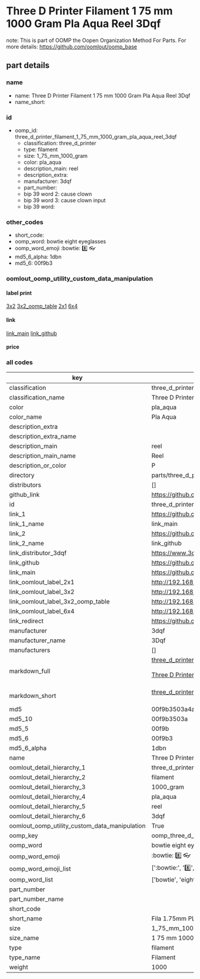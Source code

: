 # Three D Printer Filament 1 75 mm 1000 Gram Pla Aqua Reel 3Dqf  

note: This is part of OOMP the Oopen Organization Method For Parts. For more details: https://github.com/oomlout/oomp_base

##  part details
  







### name
* name: Three D Printer Filament 1 75 mm 1000 Gram Pla Aqua Reel 3Dqf
* name_short: 
### id
* oomp_id: three_d_printer_filament_1_75_mm_1000_gram_pla_aqua_reel_3dqf
  * classification: three_d_printer
  * type: filament
  * size: 1_75_mm_1000_gram
  * color: pla_aqua
  * description_main: reel
  * description_extra: 
  * manufacturer: 3dqf
  * part_number: 
  * bip 39 word 2: cause clown
  * bip 39 word 3: cause clown input
  * bip 39 word: 

### other_codes
* short_code: 
* oomp_word: bowtie eight eyeglasses
* oomp_word_emoji :bowtie: :eight: :eyeglasses:
* md5_6_alpha: 1dbn
* md5_6: 00f9b3






### oomlout_oomp_utility_custom_data_manipulation
#### label print
[3x2](http://192.168.1.245:1112/?label=oomp%201dbn)
[3x2_oomp_table](http://192.168.1.108:1112/?label=oomp%201dbn)
[2x1](http://192.168.1.242:1112/?label=oomp%201dbn)
[6x4](http://192.168.1.55:1112/?label=oomp%201dbn)    

#### link

[link_main](https://github.com/oomlout/oomlout_oomp_version_1_messy/tree/main/parts/three_d_printer_filament_1_75_mm_1000_gram_pla_aqua_reel_3dqf) [link_github](https://github.com/oomlout/oomlout_oomp_version_1_messy/tree/main/parts/three_d_printer_filament_1_75_mm_1000_gram_pla_aqua_reel_3dqf)                             

#### price







### all codes 
| key | value |  
| --- | --- |  
| classification | three_d_printer |  
| classification_name | Three D Printer |  
| color | pla_aqua |  
| color_name | Pla Aqua |  
| description_extra |  |  
| description_extra_name |  |  
| description_main | reel |  
| description_main_name | Reel |  
| description_or_color | P  |  
| directory | parts/three_d_printer_filament_1_75_mm_1000_gram_pla_aqua_reel_3dqf |  
| distributors | [] |  
| github_link | https://github.com/oomlout/oomlout_oomp_part_src/tree/main/parts/three_d_printer_filament_1_75_mm_1000_gram_pla_aqua_reel_3dqf |  
| id | three_d_printer_filament_1_75_mm_1000_gram_pla_aqua_reel_3dqf |  
| link_1 | https://github.com/oomlout/oomlout_oomp_version_1_messy/tree/main/parts/three_d_printer_filament_1_75_mm_1000_gram_pla_aqua_reel_3dqf |  
| link_1_name | link_main |  
| link_2 | https://github.com/oomlout/oomlout_oomp_version_1_messy/tree/main/parts/three_d_printer_filament_1_75_mm_1000_gram_pla_aqua_reel_3dqf |  
| link_2_name | link_github |  
| link_distributor_3dqf | https://www.3dqf.co.uk/product-page/aqua-1-75mm-uk-made-3d-printer-filament |  
| link_github | https://github.com/oomlout/oomlout_oomp_version_1_messy/tree/main/parts/three_d_printer_filament_1_75_mm_1000_gram_pla_aqua_reel_3dqf |  
| link_main | https://github.com/oomlout/oomlout_oomp_version_1_messy/tree/main/parts/three_d_printer_filament_1_75_mm_1000_gram_pla_aqua_reel_3dqf |  
| link_oomlout_label_2x1 | http://192.168.1.242:1112/?label=oomp%201dbn |  
| link_oomlout_label_3x2 | http://192.168.1.245:1112/?label=oomp%201dbn |  
| link_oomlout_label_3x2_oomp_table | http://192.168.1.108:1112/?label=oomp%201dbn |  
| link_oomlout_label_6x4 | http://192.168.1.55:1112/?label=oomp%201dbn |  
| link_redirect | https://github.com/oomlout/oomlout_oomp_version_1_messy/tree/main/parts/three_d_printer_filament_1_75_mm_1000_gram_pla_aqua_reel_3dqf |  
| manufacturer | 3dqf |  
| manufacturer_name | 3Dqf |  
| manufacturers | [] |  
| markdown_full | [three_d_printer_filament_1_75_mm_1000_gram_pla_aqua_reel_3dqf](none)<br>[](none)<br>[Three D Printer Filament 1 75 Mm 1000 Gram Pla Aqua Reel 3Dqf](none)<br><br> |  
| markdown_short | [three_d_printer_filament_1_75_mm_1000_gram_pla_aqua_reel_3dqf](none)<br><br> |  
| md5 | 00f9b3503a4a31be9300401ce94b0124 |  
| md5_10 | 00f9b3503a |  
| md5_5 | 00f9b |  
| md5_6 | 00f9b3 |  
| md5_6_alpha | 1dbn |  
| name | Three D Printer Filament 1 75 mm 1000 Gram Pla Aqua Reel 3Dqf |  
| oomlout_detail_hierarchy_1 | three_d_printer |  
| oomlout_detail_hierarchy_2 | filament |  
| oomlout_detail_hierarchy_3 | 1000_gram |  
| oomlout_detail_hierarchy_4 | pla_aqua |  
| oomlout_detail_hierarchy_5 | reel |  
| oomlout_detail_hierarchy_6 | 3dqf |  
| oomlout_oomp_utility_custom_data_manipulation | True |  
| oomp_key | oomp_three_d_printer_filament_1_75_mm_1000_gram_pla_aqua_reel_3dqf |  
| oomp_word | bowtie eight eyeglasses |  
| oomp_word_emoji | :bowtie: :eight: :eyeglasses: |  
| oomp_word_emoji_list | [':bowtie:', ':eight:', ':eyeglasses:'] |  
| oomp_word_list | ['bowtie', 'eight', 'eyeglasses'] |  
| part_number |  |  
| part_number_name |  |  
| short_code |  |  
| short_name | Fila 1.75mm PLA Aqua 1kg |  
| size | 1_75_mm_1000_gram |  
| size_name | 1 75 mm 1000 Gram |  
| type | filament |  
| type_name | Filament |  
| weight | 1000 |  
